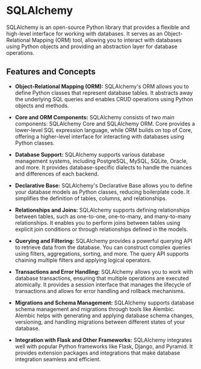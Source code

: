 # SQLAlchemy

SQLAlchemy is an open-source Python library that provides a flexible and high-level interface for working with databases. It serves as an Object-Relational Mapping (ORM) tool, allowing you to interact with databases using Python objects and providing an abstraction layer for database operations.

## Features and Concepts

- **Object-Relational Mapping (ORM):** SQLAlchemy's ORM allows you to define Python classes that represent database tables. It abstracts away the underlying SQL queries and enables CRUD operations using Python objects and methods.

- **Core and ORM Components:** SQLAlchemy consists of two main components: SQLAlchemy Core and SQLAlchemy ORM. Core provides a lower-level SQL expression language, while ORM builds on top of Core, offering a higher-level interface for interacting with databases using Python classes.

- **Database Support:** SQLAlchemy supports various database management systems, including PostgreSQL, MySQL, SQLite, Oracle, and more. It provides database-specific dialects to handle the nuances and differences of each backend.

- **Declarative Base:** SQLAlchemy's Declarative Base allows you to define your database models as Python classes, reducing boilerplate code. It simplifies the definition of tables, columns, and relationships.

- **Relationships and Joins:** SQLAlchemy supports defining relationships between tables, such as one-to-one, one-to-many, and many-to-many relationships. It enables you to perform joins between tables using explicit join conditions or through relationships defined in the models.

- **Querying and Filtering:** SQLAlchemy provides a powerful querying API to retrieve data from the database. You can construct complex queries using filters, aggregations, sorting, and more. The query API supports chaining multiple filters and applying logical operators.

- **Transactions and Error Handling:** SQLAlchemy allows you to work with database transactions, ensuring that multiple operations are executed atomically. It provides a session interface that manages the lifecycle of transactions and allows for error handling and rollback mechanisms.

- **Migrations and Schema Management:** SQLAlchemy supports database schema management and migrations through tools like Alembic. Alembic helps with generating and applying database schema changes, versioning, and handling migrations between different states of your database.

- **Integration with Flask and Other Frameworks:** SQLAlchemy integrates well with popular Python frameworks like Flask, Django, and Pyramid. It provides extension packages and integrations that make database integration seamless and efficient.
